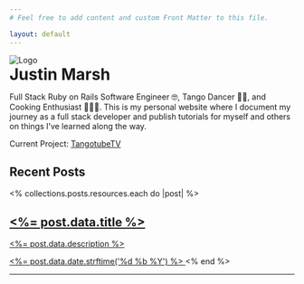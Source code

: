 ```yaml
---
# Feel free to add content and custom Front Matter to this file.

layout: default
---
```

<div>
  <img src="<%= relative_url '/images/main-avatar.jpg' %>"
      alt="Logo"
      class="avatar avatar--main" />
</div>
<h1 style="margin: 0;">Justin Marsh</h1>

Full Stack Ruby on Rails Software Engineer 🤓, Tango Dancer 💃🏻,
and Cooking Enthusiast 👨🏻‍🍳. This is my personal website where I
document my journey as a full stack developer and publish tutorials for myself
 and others on things I’ve learned along the way.

Current Project: [TangotubeTV](https://tangotube.tv)

<h2>Recent Posts</h2>
<div class="post">
  <% collections.posts.resources.each do |post| %>
  <a href="<%= post.relative_url %>">
    <h2><%= post.data.title %></h2>
    <p><%= post.data.description %></p>
    <%= post.data.date.strftime('%d %b %Y') %>
    </a>
  <% end %>
</div>

----

